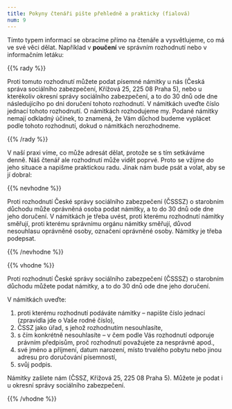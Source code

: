 ```yaml
---
title: Pokyny čtenáři pište přehledně a prakticky (fialová)
num: 9
---
```

Tímto typem informací se obracíme přímo na čtenáře a vysvětlujeme, co má ve své věci dělat. Například v **poučení** ve správním rozhodnutí nebo v informačním letáku:

{{% rady %}}

Proti tomuto rozhodnutí můžete podat písemné námitky u nás (Česká správa sociálního zabezpečení, Křížová 25, 225 08 Praha 5), nebo u kterékoliv okresní správy sociálního zabezpečení, a to do 30 dnů ode dne následujícího po dni doručení tohoto rozhodnutí. V námitkách uveďte číslo jednací tohoto rozhodnutí. O námitkách rozhodujeme my. Podané námitky nemají odkladný účinek, to znamená, že Vám důchod budeme vyplácet podle tohoto rozhodnutí, dokud o námitkách nerozhodneme.

{{% /rady %}}

V naší praxi víme, co může adresát dělat, protože se s tím setkáváme denně. Náš čtenář ale rozhodnutí může vidět poprvé. Proto se vžijme do jeho situace a napišme praktickou radu. Jinak nám bude psát a volat, aby se jí dobral:

{{% nevhodne %}}

Proti rozhodnutí České správy sociálního zabezpečení (ČSSSZ) o starobním důchodu může oprávněná osoba podat námitky, a to do 30 dnů ode dne jeho doručení. V námitkách je třeba uvést, proti kterému rozhodnutí námitky směřují, proti kterému správnímu orgánu námitky směřují, důvod nesouhlasu oprávněné osoby, označení oprávněné osoby. Námitky je třeba podepsat.

{{% /nevhodne %}}

{{% vhodne %}}

Proti rozhodnutí České správy sociálního zabezpečení (ČSSSZ) o starobním důchodu můžete podat námitky, a to do 30 dnů ode dne jeho doručení.

V námitkách uveďte:

1. proti kterému rozhodnutí podáváte námitky – napište číslo jednací (zpravidla jde o Vaše rodné číslo),
2. ČSSZ jako úřad, s jehož rozhodnutím nesouhlasíte,
3. s čím konkrétně nesouhlasíte – v čem podle Vás rozhodnutí odporuje právním předpisům, proč rozhodnutí považujete za nesprávné apod.,
4. své jméno a příjmení, datum narození, místo trvalého pobytu nebo jinou adresu pro doručování písemností,
5. svůj podpis.

Námitky zašlete nám (ČSSZ, Křížová 25, 225 08 Praha 5). Můžete je podat i u okresní správy sociálního zabezpečení.

{{% /vhodne %}}
